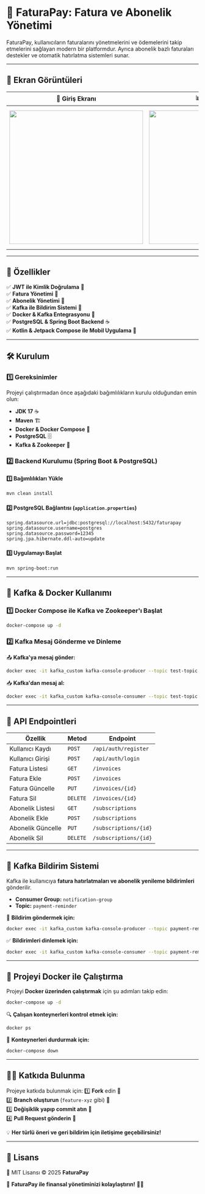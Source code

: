 # 🚀 FaturaPay: Fatura ve Abonelik Yönetimi


FaturaPay, kullanıcıların faturalarını yönetmelerini ve ödemelerini takip etmelerini sağlayan modern bir platformdur. Ayrıca abonelik bazlı faturaları destekler ve otomatik hatırlatma sistemleri sunar.

---
## 📸 Ekran Görüntüleri

| 🔑 Giriş Ekranı | 📊 Dashboard | 📋 Faturalar | 💳 Abonelikler |
|---------------|-------------|-------------|--------------|
| <img src="https://github.com/user-attachments/assets/35b35e68-6b03-4499-a232-23cbb7522384" width="350"> | <img src="https://github.com/user-attachments/assets/056100b5-2156-484b-b0d3-2c6abac8171b" width="350"> | <img src="https://github.com/user-attachments/assets/83fbc183-297d-41a1-b536-f6e56d8520fa" width="350"> | <img src="https://github.com/user-attachments/assets/e4d1a1ae-347b-40ab-a46b-d73bd733c58b" width="350"> |

---
## 📌 Özellikler

✅ **JWT ile Kimlik Doğrulama** 🔐  
✅ **Fatura Yönetimi** 🧾  
✅ **Abonelik Yönetimi** 🔄  
✅ **Kafka ile Bildirim Sistemi** 📢  
✅ **Docker & Kafka Entegrasyonu** 🐳  
✅ **PostgreSQL & Spring Boot Backend** ☕  
✅ **Kotlin & Jetpack Compose ile Mobil Uygulama** 📱  

---

## 🛠 Kurulum

### 1️⃣ Gereksinimler
Projeyi çalıştırmadan önce aşağıdaki bağımlılıkların kurulu olduğundan emin olun:

- **JDK 17** ☕
- **Maven** 🏗️
- **Docker & Docker Compose** 🐳
- **PostgreSQL** 🗄️
- **Kafka & Zookeeper** 📨

### 2️⃣ Backend Kurulumu (Spring Boot & PostgreSQL)

#### 1️⃣ Bağımlılıkları Yükle
```bash
mvn clean install
```

#### 2️⃣ PostgreSQL Bağlantısı (`application.properties`)
```properties
spring.datasource.url=jdbc:postgresql://localhost:5432/faturapay
spring.datasource.username=postgres
spring.datasource.password=12345
spring.jpa.hibernate.ddl-auto=update
```

#### 3️⃣ Uygulamayı Başlat
```bash
mvn spring-boot:run
```

---

## 🐳 Kafka & Docker Kullanımı

### 1️⃣ Docker Compose ile Kafka ve Zookeeper'ı Başlat
```bash
docker-compose up -d
```

### 2️⃣ Kafka Mesaj Gönderme ve Dinleme

📤 **Kafka'ya mesaj gönder:**
```bash
docker exec -it kafka_custom kafka-console-producer --topic test-topic --bootstrap-server kafka_custom:9093
```

📥 **Kafka'dan mesaj al:**
```bash
docker exec -it kafka_custom kafka-console-consumer --topic test-topic --from-beginning --bootstrap-server kafka_custom:9093
```

---

## 📡 API Endpointleri

| **Özellik** | **Metod** | **Endpoint** |
|-------------|----------|-------------|
| Kullanıcı Kaydı | `POST` | `/api/auth/register` |
| Kullanıcı Girişi | `POST` | `/api/auth/login` |
| Fatura Listesi | `GET` | `/invoices` |
| Fatura Ekle | `POST` | `/invoices` |
| Fatura Güncelle | `PUT` | `/invoices/{id}` |
| Fatura Sil | `DELETE` | `/invoices/{id}` |
| Abonelik Listesi | `GET` | `/subscriptions` |
| Abonelik Ekle | `POST` | `/subscriptions` |
| Abonelik Güncelle | `PUT` | `/subscriptions/{id}` |
| Abonelik Sil | `DELETE` | `/subscriptions/{id}` |

---

## 📢 Kafka Bildirim Sistemi
Kafka ile kullanıcıya **fatura hatırlatmaları ve abonelik yenileme bildirimleri** gönderilir.

- **Consumer Group:** `notification-group`
- **Topic:** `payment-reminder`

📢 **Bildirim göndermek için:**
```bash
docker exec -it kafka_custom kafka-console-producer --topic payment-reminder --bootstrap-server kafka_custom:9093
```

✅ **Bildirimleri dinlemek için:**
```bash
docker exec -it kafka_custom kafka-console-consumer --topic payment-reminder --from-beginning --bootstrap-server kafka_custom:9093
```

---

## 📌 Projeyi Docker ile Çalıştırma

Projeyi **Docker üzerinden çalıştırmak** için şu adımları takip edin:

```bash
docker-compose up -d
```

🔍 **Çalışan konteynerleri kontrol etmek için:**
```bash
docker ps
```

🛑 **Konteynerleri durdurmak için:**
```bash
docker-compose down
```

---

## 👨‍💻 Katkıda Bulunma

Projeye katkıda bulunmak için:
1️⃣ **Fork** edin 🍴  
2️⃣ **Branch oluşturun** (`feature-xyz` gibi) 🌱  
3️⃣ **Değişiklik yapıp commit atın** 📝  
4️⃣ **Pull Request gönderin** 🚀  

💡 **Her türlü öneri ve geri bildirim için iletişime geçebilirsiniz!**

---

## 📌 Lisans
📜 MIT Lisansı © 2025 **FaturaPay**

🚀 **FaturaPay ile finansal yönetiminizi kolaylaştırın!** 💸🎯

